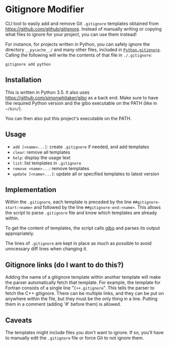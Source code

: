 # Gitignore Modifier

CLI tool to easily add and remove Git `.gitignore` templates obtained from
https://github.com/github/gitignore. Instead of manually writing or copying what
files to ignore for your project, you can use them instead!

For instance, for projects written in Python, you can safely ignore the
directory `__pycache__/` and many other files, included in
[`Python.gitignore`](https://github.com/github/gitignore/blob/master/Python.gitignore).
Calling the following will write the contents of that file in `./.gitignore`:
```
gitignore add python
```

## Installation

This is written in Python 3.5. It also uses
https://github.com/simonwhitaker/gibo as a back end. Make sure to have the
required Python version and the gibo executable on the PATH (like in `~/bin/`).

You can then also put this project's executable on the PATH.

## Usage

-	`add [<name>...]`: create `.gitignore` if needed, and add templates
-	`clear`: remove all templates
-	`help`: display the usage text
-	`list`: list templates in `.gitignore`
-	`remove <name>...`: remove templates
-	`update [<name>...]`: update all or specified templates to latest version

## Implementation

Within the `.gitignore`, each template is preceded by the line
`##gitignore-start:<name>` and followed by the line `##gitignore-end:<name>`.
This allows the script to parse `.gitignore` file and know which templates are
already within.

To get the content of templates, the script calls
[gibo](https://github.com/simonwhitaker/gibo) and parses its output
appropriately.

The lines of `.gitignore` are kept in place as much as possible to avoid
unncessary diff lines when changing it.

## Gitignore links (do I want to do this?)

Adding the name of a gitignore template within another template will make the
parser automatically fetch that template. For example, the template for Fortran
consists of a single line "`C++.gitignore`". This tells the parser to fetch the
C++ gitignore. There can be multiple links, and they can be put on anywhere
within the file, but they must be the only thing in a line. Putting them in a
comment (adding '#' before them) is allowed.

## Caveats

The templates might include files you don't want to ignore. If so, you'll have
to manually edit the `.gitignore` file or force Git to not ignore them.
